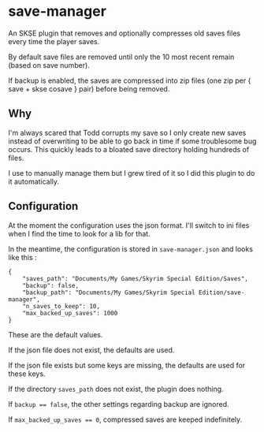 # save-manager

An SKSE plugin that removes and optionally compresses old saves files every time the player saves.

By default save files are removed until only the 10 most recent remain (based on save number).

If backup is enabled, the saves are compressed into zip files (one zip per { save + skse cosave } pair) before being removed.

## Why

I'm always scared that Todd corrupts my save so I only create new saves instead of overwriting to be able to go back in time if some troublesome bug occurs. This quickly leads to a bloated save directory holding hundreds of files.

I use to manually manage them but I grew tired of it so I did this plugin to do it automatically.

## Configuration

At the moment the configuration uses the json format. I'll switch to ini files when I find the time to look for a lib for that.

In the meantime, the configuration is stored in `save-manager.json` and looks like this :

    {
        "saves_path": "Documents/My Games/Skyrim Special Edition/Saves",
        "backup": false,
        "backup_path": "Documents/My Games/Skyrim Special Edition/save-manager",
        "n_saves_to_keep": 10,
        "max_backed_up_saves": 1000
    }

These are the default values.

If the json file does not exist, the defaults are used.

If the json file exists but some keys are missing, the defaults are used for these keys.

If the directory `saves_path` does not exist, the plugin does nothing.

If `backup == false`, the other settings regarding backup are ignored.

If `max_backed_up_saves == 0`, compressed saves are keeped indefinitely.
